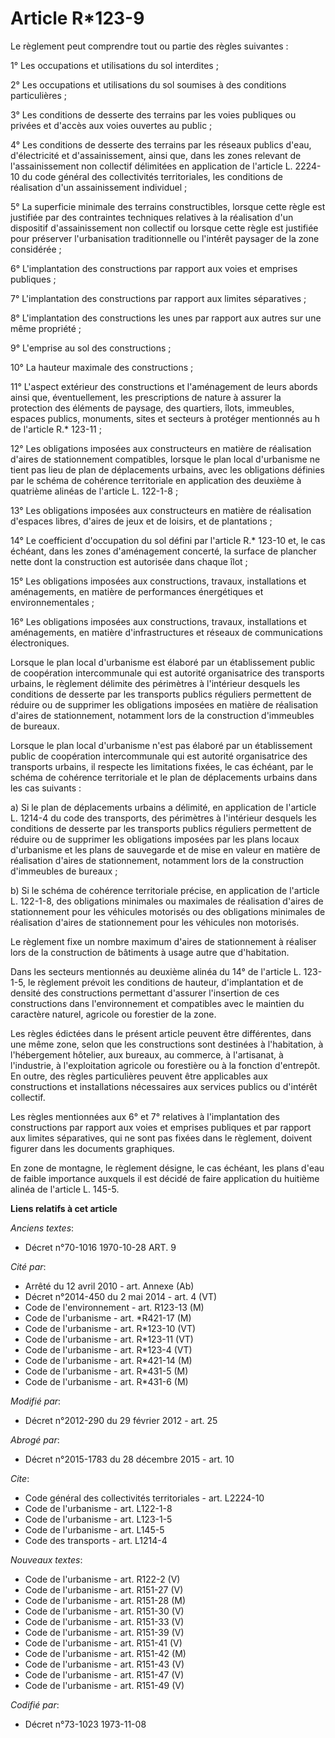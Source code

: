 # Article R*123-9

Le règlement peut comprendre tout ou partie des règles suivantes : 

1° Les occupations et utilisations du sol interdites ; 

2° Les occupations et utilisations du sol soumises à des conditions particulières ; 

3° Les conditions de desserte des terrains par les voies publiques ou privées et d'accès aux voies ouvertes au public ; 

4° Les conditions de desserte des terrains par les réseaux publics d'eau, d'électricité et d'assainissement, ainsi que, dans
les zones relevant de l'assainissement non collectif délimitées en application de l'article L. 2224-10 du code général des
collectivités territoriales, les conditions de réalisation d'un assainissement individuel ; 

5° La superficie minimale des terrains constructibles, lorsque cette règle est justifiée par des contraintes techniques
relatives à la réalisation d'un dispositif d'assainissement non collectif ou lorsque cette règle est justifiée pour préserver
l'urbanisation traditionnelle ou l'intérêt paysager de la zone considérée ; 

6° L'implantation des constructions par rapport aux voies et emprises publiques ; 

7° L'implantation des constructions par rapport aux limites séparatives ; 

8° L'implantation des constructions les unes par rapport aux autres sur une même propriété ; 

9° L'emprise au sol des constructions ; 

10° La hauteur maximale des constructions ; 

11° L'aspect extérieur des constructions et l'aménagement de leurs abords ainsi que, éventuellement, les prescriptions de
nature à assurer la protection des éléments de paysage, des quartiers, îlots, immeubles, espaces publics, monuments, sites et
secteurs à protéger mentionnés au h de l'article R.* 123-11 ; 

12° Les obligations imposées aux constructeurs en matière de réalisation d'aires de stationnement compatibles, lorsque le
plan local d'urbanisme ne tient pas lieu de plan de déplacements urbains, avec les obligations définies par le schéma de
cohérence territoriale en application des deuxième à quatrième alinéas de l'article L. 122-1-8 ; 

13° Les obligations imposées aux constructeurs en matière de réalisation d'espaces libres, d'aires de jeux et de loisirs, et
de plantations ; 

14° Le coefficient d'occupation du sol défini par l'article R.* 123-10 et, le cas échéant, dans les zones d'aménagement
concerté, la surface de plancher nette dont la construction est autorisée dans chaque îlot ; 

15° Les obligations imposées aux constructions, travaux, installations et aménagements, en matière de performances
énergétiques et environnementales ; 

16° Les obligations imposées aux constructions, travaux, installations et aménagements, en matière d'infrastructures et
réseaux de communications électroniques. 

Lorsque le plan local d'urbanisme est élaboré par un établissement public de coopération intercommunale qui est autorité
organisatrice des transports urbains, le règlement délimite des périmètres à l'intérieur desquels les conditions de desserte
par les transports publics réguliers permettent de réduire ou de supprimer les obligations imposées en matière de réalisation
d'aires de stationnement, notamment lors de la construction d'immeubles de bureaux. 

Lorsque le plan local d'urbanisme n'est pas élaboré par un établissement public de coopération intercommunale qui est
autorité organisatrice des transports urbains, il respecte les limitations fixées, le cas échéant, par le schéma de cohérence
territoriale et le plan de déplacements urbains dans les cas suivants : 

a) Si le plan de déplacements urbains a délimité, en application de l'article L. 1214-4 du code des transports, des
périmètres à l'intérieur desquels les conditions de desserte par les transports publics réguliers permettent de réduire ou de
supprimer les obligations imposées par les plans locaux d'urbanisme et les plans de sauvegarde et de mise en valeur en
matière de réalisation d'aires de stationnement, notamment lors de la construction d'immeubles de bureaux ; 

b) Si le schéma de cohérence territoriale précise, en application de l'article L. 122-1-8, des obligations minimales ou
maximales de réalisation d'aires de stationnement pour les véhicules motorisés ou des obligations minimales de réalisation
d'aires de stationnement pour les véhicules non motorisés. 

Le règlement fixe un nombre maximum d'aires de stationnement à réaliser lors de la construction de bâtiments à usage autre
que d'habitation. 

Dans les secteurs mentionnés au deuxième alinéa du 14° de l'article L. 123-1-5, le règlement prévoit les conditions de
hauteur, d'implantation et de densité des constructions permettant d'assurer l'insertion de ces constructions dans
l'environnement et compatibles avec le maintien du caractère naturel, agricole ou forestier de la zone. 

Les règles édictées dans le présent article peuvent être différentes, dans une même zone, selon que les constructions sont
destinées à l'habitation, à l'hébergement hôtelier, aux bureaux, au commerce, à l'artisanat, à l'industrie, à l'exploitation
agricole ou forestière ou à la fonction d'entrepôt. En outre, des règles particulières peuvent être applicables aux
constructions et installations nécessaires aux services publics ou d'intérêt collectif. 

Les règles mentionnées aux 6° et 7° relatives à l'implantation des constructions par rapport aux voies et emprises publiques
et par rapport aux limites séparatives, qui ne sont pas fixées dans le règlement, doivent figurer dans les documents
graphiques. 

En zone de montagne, le règlement désigne, le cas échéant, les plans d'eau de faible importance auxquels il est décidé de
faire application du huitième alinéa de l'article L. 145-5.

**Liens relatifs à cet article**

_Anciens textes_:

  - Décret n°70-1016 1970-10-28 ART. 9

_Cité par_:

  - Arrêté du 12 avril 2010 - art. Annexe (Ab)
  - Décret n°2014-450 du 2 mai 2014 - art. 4 (VT)
  - Code de l'environnement - art. R123-13 (M)
  - Code de l'urbanisme - art. *R421-17 (M)
  - Code de l'urbanisme - art. R*123-10 (VT)
  - Code de l'urbanisme - art. R*123-11 (VT)
  - Code de l'urbanisme - art. R*123-4 (VT)
  - Code de l'urbanisme - art. R*421-14 (M)
  - Code de l'urbanisme - art. R*431-5 (M)
  - Code de l'urbanisme - art. R*431-6 (M)

_Modifié par_:

  - Décret n°2012-290 du 29 février 2012 - art. 25

_Abrogé par_:

  - Décret n°2015-1783 du 28 décembre 2015 - art. 10

_Cite_:

  - Code général des collectivités territoriales - art. L2224-10
  - Code de l'urbanisme - art. L122-1-8
  - Code de l'urbanisme - art. L123-1-5
  - Code de l'urbanisme - art. L145-5
  - Code des transports - art. L1214-4

_Nouveaux textes_:

  - Code de l'urbanisme - art. R122-2 (V)
  - Code de l'urbanisme - art. R151-27 (V)
  - Code de l'urbanisme - art. R151-28 (M)
  - Code de l'urbanisme - art. R151-30 (V)
  - Code de l'urbanisme - art. R151-33 (V)
  - Code de l'urbanisme - art. R151-39 (V)
  - Code de l'urbanisme - art. R151-41 (V)
  - Code de l'urbanisme - art. R151-42 (M)
  - Code de l'urbanisme - art. R151-43 (V)
  - Code de l'urbanisme - art. R151-47 (V)
  - Code de l'urbanisme - art. R151-49 (V)

_Codifié par_:

  - Décret n°73-1023 1973-11-08
